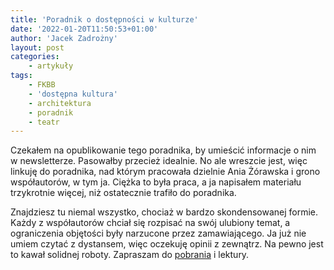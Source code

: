 ```yaml
---
title: 'Poradnik o dostępności w kulturze'
date: '2022-01-20T11:50:53+01:00'
author: 'Jacek Zadrożny'
layout: post
categories:
    - artykuły
tags:
    - FKBB
    - 'dostępna kultura'
    - architektura
    - poradnik
    - teatr
---
```


Czekałem na opublikowanie tego poradnika, by umieścić informacje o nim w newsletterze. Pasowałby przecież idealnie. No ale wreszcie jest, więc linkuję do poradnika, nad którym pracowała dzielnie Ania Żórawska i grono współautorów, w tym ja. Ciężka to była praca, a ja napisałem materiału trzykrotnie więcej, niż ostatecznie trafiło do poradnika.

Znajdziesz tu niemal wszystko, chociaż w bardzo skondensowanej formie. Każdy z współautorów chciał się rozpisać na swój ulubiony temat, a ograniczenia objętości były narzucone przez zamawiającego. Ja już nie umiem czytać z dystansem, więc oczekuję opinii z zewnątrz. Na pewno jest to kawał solidnej roboty. Zapraszam do [pobrania](https://www.gov.pl/web/fundusze-regiony/dostepnosc-plus--poradnik-dla-kultury) i lektury.